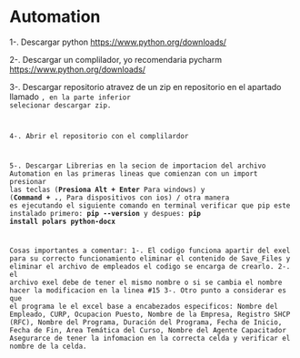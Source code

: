 # Automation
1-. Descargar python https://www.python.org/downloads/

2-. Descargar un complilador, yo recomendaria pycharm https://www.python.org/downloads/

3-. Descargar repositorio atravez de un zip en repositorio en el apartado llamado **<Code>**, en la parte inferior 
selecionar descargar zip.

4-. Abrir el repositorio con el complilardor

5-. Descargar Librerias en la secion de importacion del archivo Automation en las primeras lineas
que comienzan con un import presionar las teclas (**Presiona Alt + Enter** Para windows) y (**Command + .**, Para dispositivos con ios)
/ otra manera es ejecutando el siguiente comando en terminal verificar que pip este instalado primero: **pip --version** y despues: **pip install polars python-docx**




Cosas importantes a comentar:
1-. El codigo funciona apartir del exel para su correcto funcionamiento eliminar el contenido de Save_Files y eliminar el archivo de
empleados el codigo se encarga de crearlo.
2-. el archivo exel debe de tener el mismo nombre o si se cambia el nombre hacer la modificacion en la linea #15
3-. Otro punto a considerar es que el programa le el excel base a encabezados especificos:
Nombre del Empleado,	CURP,	Ocupacion	Puesto,	Nombre de la Empresa,	Registro SHCP (RFC),	Nombre del Programa,	Duración del Programa, Fecha de Inicio,	Fecha de Fin,	Area Temática del Curso,	Nombre del Agente Capacitador Asegurarce de tener la infomacion en la correcta celda y verificar el nombre de la celda.
